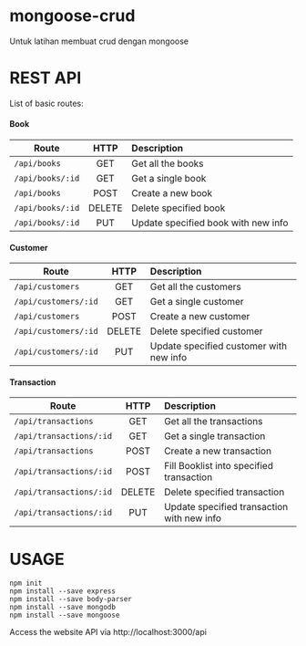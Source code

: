 # mongoose-crud
Untuk latihan membuat crud dengan mongoose

# REST API
List of basic routes:

#### Book

| Route                | HTTP   | Description                         |
|----------------------|:------:|:------------------------------------|
| ```/api/books```     | GET    | Get all the books                   |
| ```/api/books/:id``` | GET    | Get a single book                   |
| ```/api/books```     | POST   | Create a new book                   |
| ```/api/books/:id``` | DELETE | Delete specified book               |
| ```/api/books/:id``` | PUT    | Update specified book with new info |

#### Customer

| Route                    | HTTP   | Description                             |
|--------------------------|:------:|:----------------------------------------|
| ```/api/customers```     | GET    | Get all the customers                   |
| ```/api/customers/:id``` | GET    | Get a single customer                   |
| ```/api/customers```     | POST   | Create a new customer                   |
| ```/api/customers/:id``` | DELETE | Delete specified customer               |
| ```/api/customers/:id``` | PUT    | Update specified customer with new info |

#### Transaction

| Route                       | HTTP   | Description                                |
|-----------------------------|:------:|:-------------------------------------------|
| ```/api/transactions```     | GET    | Get all the transactions                   |
| ```/api/transactions/:id``` | GET    | Get a single transaction                   |
| ```/api/transactions```     | POST   | Create a new transaction                   |
| ```/api/transactions/:id``` | POST   | Fill Booklist into specified transaction   |
| ```/api/transactions/:id``` | DELETE | Delete specified transaction               |
| ```/api/transactions/:id``` | PUT    | Update specified transaction with new info |

# USAGE
```
npm init
npm install --save express
npm install --save body-parser
npm install --save mongodb
npm install --save mongoose
```
Access the website API via http://localhost:3000/api
